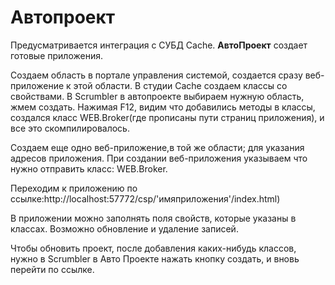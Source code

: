 Автопроект
============
Предусматривается интеграция с CУБД Cache. **АвтоПроект** создает готовые приложения.

  Создаем область в портале управления системой, создается сразу веб-приложение к этой области.
В студии Cache создаем классы со свойствами. В Scrumbler в автопроекте выбираем нужную область, жмем создать. Нажимая F12, видим что добавились методы в классы, создался класс WEB.Broker(где прописаны пути страниц приложения), и все это скомпилировалось.

  Создаем еще одно веб-приложение,в той же области; для указания адресов приложения. При создании веб-приложения указываем что нужно отправить класс: WEB.Broker.
  
  Переходим к приложению по ссылке:http://localhost:57772/csp/'имяприложения'/index.html)

  В приложении можно заполнять поля свойств, которые указаны в классах.
Возможно обновление и удаление записей.

  Чтобы обновить проект, после добавления каких-нибудь классов, нужно в Scrumbler в Авто Проекте нажать кнопку создать, и вновь перейти по ссылке.  
